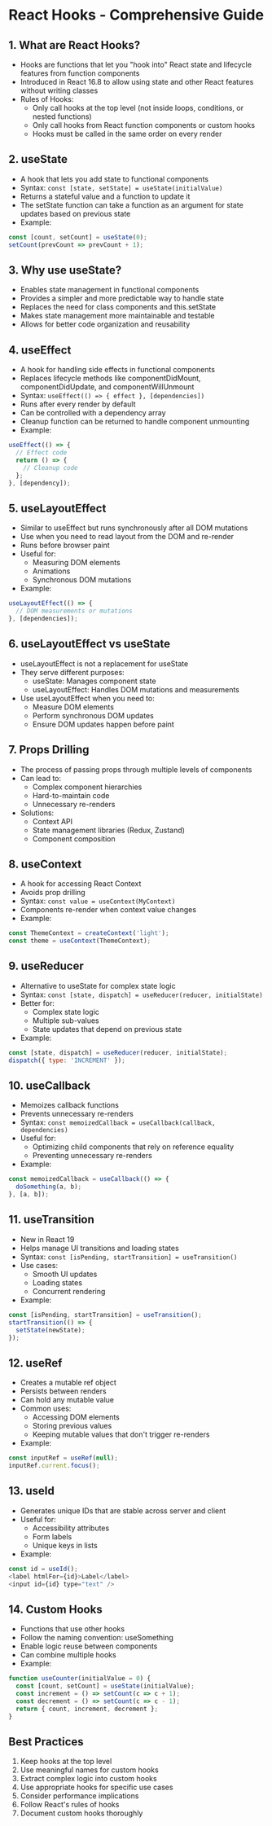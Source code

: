# React Hooks - Comprehensive Guide

## 1. What are React Hooks?

- Hooks are functions that let you "hook into" React state and lifecycle features from function components
- Introduced in React 16.8 to allow using state and other React features without writing classes
- Rules of Hooks:
  - Only call hooks at the top level (not inside loops, conditions, or nested functions)
  - Only call hooks from React function components or custom hooks
  - Hooks must be called in the same order on every render

## 2. useState

- A hook that lets you add state to functional components
- Syntax: `const [state, setState] = useState(initialValue)`
- Returns a stateful value and a function to update it
- The setState function can take a function as an argument for state updates based on previous state
- Example:

```javascript
const [count, setCount] = useState(0);
setCount(prevCount => prevCount + 1);
```

## 3. Why use useState?

- Enables state management in functional components
- Provides a simpler and more predictable way to handle state
- Replaces the need for class components and this.setState
- Makes state management more maintainable and testable
- Allows for better code organization and reusability

## 4. useEffect

- A hook for handling side effects in functional components
- Replaces lifecycle methods like componentDidMount, componentDidUpdate, and componentWillUnmount
- Syntax: `useEffect(() => { effect }, [dependencies])`
- Runs after every render by default
- Can be controlled with a dependency array
- Cleanup function can be returned to handle component unmounting
- Example:

```javascript
useEffect(() => {
  // Effect code
  return () => {
    // Cleanup code
  };
}, [dependency]);
```

## 5. useLayoutEffect

- Similar to useEffect but runs synchronously after all DOM mutations
- Use when you need to read layout from the DOM and re-render
- Runs before browser paint
- Useful for:
  - Measuring DOM elements
  - Animations
  - Synchronous DOM mutations
- Example:

```javascript
useLayoutEffect(() => {
  // DOM measurements or mutations
}, [dependencies]);
```

## 6. useLayoutEffect vs useState

- useLayoutEffect is not a replacement for useState
- They serve different purposes:
  - useState: Manages component state
  - useLayoutEffect: Handles DOM mutations and measurements
- Use useLayoutEffect when you need to:
  - Measure DOM elements
  - Perform synchronous DOM updates
  - Ensure DOM updates happen before paint

## 7. Props Drilling

- The process of passing props through multiple levels of components
- Can lead to:
  - Complex component hierarchies
  - Hard-to-maintain code
  - Unnecessary re-renders
- Solutions:
  - Context API
  - State management libraries (Redux, Zustand)
  - Component composition

## 8. useContext

- A hook for accessing React Context
- Avoids prop drilling
- Syntax: `const value = useContext(MyContext)`
- Components re-render when context value changes
- Example:

```javascript
const ThemeContext = createContext('light');
const theme = useContext(ThemeContext);
```

## 9. useReducer

- Alternative to useState for complex state logic
- Syntax: `const [state, dispatch] = useReducer(reducer, initialState)`
- Better for:
  - Complex state logic
  - Multiple sub-values
  - State updates that depend on previous state
- Example:

```javascript
const [state, dispatch] = useReducer(reducer, initialState);
dispatch({ type: 'INCREMENT' });
```

## 10. useCallback

- Memoizes callback functions
- Prevents unnecessary re-renders
- Syntax: `const memoizedCallback = useCallback(callback, dependencies)`
- Useful for:
  - Optimizing child components that rely on reference equality
  - Preventing unnecessary re-renders
- Example:

```javascript
const memoizedCallback = useCallback(() => {
  doSomething(a, b);
}, [a, b]);
```

## 11. useTransition

- New in React 19
- Helps manage UI transitions and loading states
- Syntax: `const [isPending, startTransition] = useTransition()`
- Use cases:
  - Smooth UI updates
  - Loading states
  - Concurrent rendering
- Example:

```javascript
const [isPending, startTransition] = useTransition();
startTransition(() => {
  setState(newState);
});
```

## 12. useRef

- Creates a mutable ref object
- Persists between renders
- Can hold any mutable value
- Common uses:
  - Accessing DOM elements
  - Storing previous values
  - Keeping mutable values that don't trigger re-renders
- Example:

```javascript
const inputRef = useRef(null);
inputRef.current.focus();
```

## 13. useId

- Generates unique IDs that are stable across server and client
- Useful for:
  - Accessibility attributes
  - Form labels
  - Unique keys in lists
- Example:

```javascript
const id = useId();
<label htmlFor={id}>Label</label>
<input id={id} type="text" />
```

## 14. Custom Hooks

- Functions that use other hooks
- Follow the naming convention: useSomething
- Enable logic reuse between components
- Can combine multiple hooks
- Example:

```javascript
function useCounter(initialValue = 0) {
  const [count, setCount] = useState(initialValue);
  const increment = () => setCount(c => c + 1);
  const decrement = () => setCount(c => c - 1);
  return { count, increment, decrement };
}
```

## Best Practices

1. Keep hooks at the top level
2. Use meaningful names for custom hooks
3. Extract complex logic into custom hooks
4. Use appropriate hooks for specific use cases
5. Consider performance implications
6. Follow React's rules of hooks
7. Document custom hooks thoroughly
